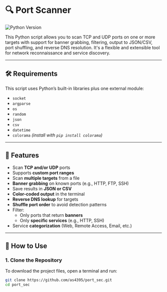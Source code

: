 # 🔍 Port Scanner

![Python Version](https://img.shields.io/badge/python-3.8%2B-blue)

This Python script allows you to scan TCP and UDP ports on one or more targets with support for banner grabbing, filtering, output to JSON/CSV, port shuffling, and reverse DNS resolution. It's a flexible and extensible tool for network reconnaissance and service discovery.

---

## 🛠 Requirements

This script uses Python’s built-in libraries plus one external module:

- `socket`
- `argparse`
- `os`
- `random`
- `json`
- `csv`
- `datetime`
- `colorama` *(install with `pip install colorama`)*

---

## 🧰 Features

- Scan **TCP and/or UDP** ports
- Supports **custom port ranges**
- Scan **multiple targets** from a file
- **Banner grabbing** on known ports (e.g., HTTP, FTP, SSH)
- Save results in **JSON or CSV**
- **Color-coded output** in the terminal
- **Reverse DNS lookup** for targets
- **Shuffle port order** to avoid detection patterns
- Filter:
  - Only ports that return **banners**
  - Only **specific services** (e.g., HTTP, SSH)
- Service **categorization** (Web, Remote Access, Email, etc.)

---

## 🚀 How to Use

### 1. Clone the Repository

To download the project files, open a terminal and run:

```bash
git clone https://github.com/as4395/port_sec.git
cd port_sec
